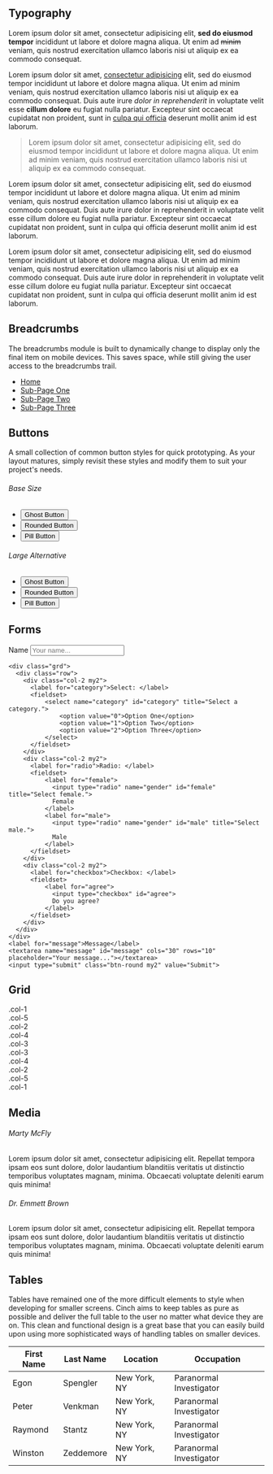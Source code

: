 ## Typography
<p class="lead">Lorem ipsum dolor sit amet, consectetur adipisicing elit, <strong>sed do eiusmod tempor</strong> incididunt ut labore et dolore magna aliqua. Ut enim ad <del>minim</del> veniam, quis nostrud exercitation ullamco laboris nisi ut aliquip ex ea commodo consequat.</p>

Lorem ipsum dolor sit amet, <a href="#">consectetur adipisicing</a> elit, sed do eiusmod tempor incididunt ut labore et dolore magna aliqua. Ut enim ad minim veniam, quis nostrud exercitation ullamco laboris nisi ut aliquip ex ea commodo consequat. Duis aute irure <em>dolor in reprehenderit</em> in voluptate velit esse <strong>cillum dolore</strong> eu fugiat nulla pariatur. Excepteur sint occaecat cupidatat non proident, sunt in <ins>culpa qui officia</ins> deserunt mollit anim id est laborum.

> Lorem ipsum dolor sit amet, consectetur adipisicing elit, sed do eiusmod tempor incididunt ut labore et dolore magna aliqua. Ut enim ad minim veniam, quis nostrud exercitation ullamco laboris nisi ut aliquip ex ea commodo consequat.

Lorem ipsum dolor sit amet, consectetur adipisicing elit, sed do eiusmod tempor incididunt ut labore et dolore magna aliqua. Ut enim ad minim veniam, quis nostrud exercitation ullamco laboris nisi ut aliquip ex ea commodo consequat. Duis aute irure dolor in reprehenderit in voluptate velit esse cillum dolore eu fugiat nulla pariatur. Excepteur sint occaecat cupidatat non proident, sunt in culpa qui officia deserunt mollit anim id est laborum.

Lorem ipsum dolor sit amet, consectetur adipisicing elit, sed do eiusmod tempor incididunt ut labore et dolore magna aliqua. Ut enim ad minim veniam, quis nostrud exercitation ullamco laboris nisi ut aliquip ex ea commodo consequat. Duis aute irure dolor in reprehenderit in voluptate velit esse cillum dolore eu fugiat nulla pariatur. Excepteur sint occaecat cupidatat non proident, sunt in culpa qui officia deserunt mollit anim id est laborum.

## Breadcrumbs
The breadcrumbs module is built to dynamically change to display only the final item on mobile devices. This saves space, while still giving the user access to the breadcrumbs trail.
<ul class="breadcrumbs">
    <li><a href="#">Home</a></li>
    <li><a href="#">Sub-Page One</a></li>
    <li><a href="#">Sub-Page Two</a></li>
    <li class="last"><a href="#">Sub-Page Three</a></li>
</ul>

## Buttons
A small collection of common button styles for quick prototyping. As your layout matures, simply revisit these styles and modify them to suit your project's needs.

###### Base Size

<ul class="list inline my1">
  <li><button class="btn-ghost">Ghost Button</button></li>
  <li><button class="btn-round">Rounded Button</button></li>
  <li><button class="btn-pill">Pill Button</button></li>
</ul>

###### Large Alternative

<ul class="list inline my1">
  <li><button class="btn-ghost btn-lg">Ghost Button</button></li>
  <li><button class="btn-round btn-lg">Rounded Button</button></li>
  <li><button class="btn-pill btn-lg">Pill Button</button></li>
</ul>

## Forms
<form action="" class="my2">
    <label for="name">Name</label>
    <input type="text" id="name" title="Input your name." placeholder="Your name...">

    <div class="grd">
      <div class="row">
        <div class="col-2 my2">
          <label for="category">Select: </label>
          <fieldset>
              <select name="category" id="category" title="Select a category.">
                  <option value="0">Option One</option>
                  <option value="1">Option Two</option>
                  <option value="2">Option Three</option>
              </select>
          </fieldset>
        </div>
        <div class="col-2 my2">
          <label for="radio">Radio: </label>
          <fieldset>
              <label for="female">
                <input type="radio" name="gender" id="female" title="Select female.">
                Female
              </label>
              <label for="male">
                <input type="radio" name="gender" id="male" title="Select male.">
                Male
              </label>
          </fieldset>
        </div>
        <div class="col-2 my2">
          <label for="checkbox">Checkbox: </label>
          <fieldset>
              <label for="agree">
                <input type="checkbox" id="agree">
                Do you agree?
              </label>
          </fieldset>
        </div>
      </div>
    </div>
    <label for="message">Message</label>
    <textarea name="message" id="message" cols="30" rows="10" placeholder="Your message..."></textarea>
    <input type="submit" class="btn-round my2" value="Submit">
</form>

## Grid
<div class="grd demo my2">
    <div class="row">
        <div class="col-1">
            <div class="box">.col-1</div>
        </div>
        <div class="col-5">
            <div class="box">.col-5</div>
        </div>
    </div>
    <div class="row">
        <div class="col-2">
            <div class="box">.col-2</div>
        </div>
        <div class="col-4">
            <div class="box">.col-4</div>
        </div>
    </div>
    <div class="row">
        <div class="col-3">
            <div class="box">.col-3</div>
        </div>
        <div class="col-3">
            <div class="box">.col-3</div>
        </div>
    </div>
    <div class="row">
        <div class="col-4">
            <div class="box">.col-4</div>
        </div>
        <div class="col-2">
            <div class="box">.col-2</div>
        </div>
    </div>
    <div class="row">
        <div class="col-5">
            <div class="box">.col-5</div>
        </div>
        <div class="col-1">
            <div class="box">.col-1</div>
        </div>
    </div>
</div>

## Media
<div class="media">
    <div class="media-figure bg-green">
    </div>
    <div class="media-body">
        <h6 class="m0">Marty McFly</h6>
        <p>Lorem ipsum dolor sit amet, consectetur adipisicing elit. Repellat tempora ipsam eos sunt dolore, dolor laudantium blanditiis veritatis ut distinctio temporibus voluptates magnam, minima. Obcaecati voluptate deleniti earum quis minima!</p>
    </div>
</div>
<div class="media">
    <div class="media-figure bg-blue">
    </div>
    <div class="media-body">
        <h6 class="m0">Dr. Emmett Brown</h6>
        <p>Lorem ipsum dolor sit amet, consectetur adipisicing elit. Repellat tempora ipsam eos sunt dolore, dolor laudantium blanditiis veritatis ut distinctio temporibus voluptates magnam, minima. Obcaecati voluptate deleniti earum quis minima!</p>
    </div>
</div>

## Tables
Tables have remained one of the more difficult elements to style when developing for smaller screens. Cinch aims to keep tables as pure as possible and deliver the full table to the user no matter what device they are on. This clean and functional design is a great base that you can easily build upon using more sophisticated ways of handling tables on smaller devices.

<div class="table">
    <table>
        <thead>
            <tr>
                <th>First Name</th>
                <th>Last Name</th>
                <th>Location</th>
                <th>Occupation</th>
            </tr>
        </thead>
        <tbody>
            <tr>
                <td>Egon</td>
                <td>Spengler</td>
                <td>New York, NY</td>
                <td>Paranormal Investigator</td>
            </tr>
            <tr>
                <td>Peter</td>
                <td>Venkman</td>
                <td>New York, NY</td>
                <td>Paranormal Investigator</td>
            </tr>
            <tr>
                <td>Raymond</td>
                <td>Stantz</td>
                <td>New York, NY</td>
                <td>Paranormal Investigator</td>
            </tr>
            <tr>
                <td>Winston</td>
                <td>Zeddemore</td>
                <td>New York, NY</td>
                <td>Paranormal Investigator</td>
            </tr>
        </tbody>
    </table>
</div>
